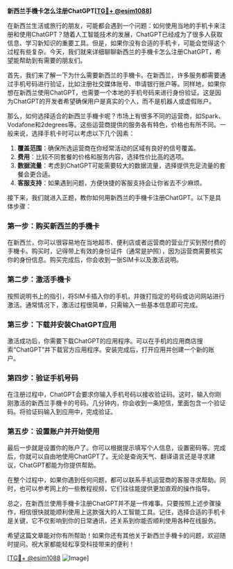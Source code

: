 **新西兰手機卡怎么注册ChatGPT[[TG💪+ @esim1088](https://t.me/s/esim1088)]**

在新西兰生活或旅行的朋友，可能都会遇到一个问题：如何使用当地的手机卡来注册和使用ChatGPT？随着人工智能技术的发展，ChatGPT已经成为了很多人获取信息、学习新知识的重要工具。但是，如果你没有合适的手机卡，可能会觉得这个过程有些复杂。今天，我们就来详细聊聊新西兰的手機卡怎么注册ChatGPT，希望能帮助到有需要的朋友们。

首先，我们来了解一下为什么需要新西兰的手機卡。在新西兰，许多服务都需要通过手机号码进行验证，比如注册社交媒体账号、申请银行账户等。同样地，如果你想在新西兰使用ChatGPT，也需要一个本地的手机号码来进行身份验证。这是因为ChatGPT的开发者希望确保用户是真实的个人，而不是机器人或虚假账户。

那么，如何选择适合的新西兰手機卡呢？市场上有很多不同的运营商，如Spark、Vodafone和2degrees等。这些运营商提供的服务各有特色，价格也有所不同。一般来说，选择手机卡时可以考虑以下几个因素：

1. **覆盖范围**：确保所选运营商在你经常活动的区域有良好的信号覆盖。
2. **费用**：比较不同套餐的价格和服务内容，选择性价比高的选项。
3. **数据流量**：考虑到ChatGPT可能需要较大的数据流量，选择提供充足流量的套餐会更合适。
4. **客服支持**：如果遇到问题，方便快捷的客服支持会让你省去不少麻烦。

接下来，我们就进入正题，教你如何用新西兰的手機卡注册ChatGPT。以下是具体步骤：

### 第一步：购买新西兰的手機卡

在新西兰，你可以很容易地在当地超市、便利店或者运营商的营业厅买到预付费的手機卡。购买时，记得带上有效的身份证件（通常是护照），因为运营商需要核实你的身份信息。购买完成后，你会收到一张SIM卡以及激活说明。

### 第二步：激活手機卡

按照说明书上的指引，将SIM卡插入你的手机，并拨打指定的号码或访问网站进行激活。通常情况下，激活过程很简单，只需输入一些基本信息即可完成。

### 第三步：下载并安装ChatGPT应用

激活成功后，你需要下载ChatGPT的应用程序。可以在手机的应用商店搜索“ChatGPT”并下载官方应用程序。安装完成后，打开应用并创建一个新的账户。

### 第四步：验证手机号码

在注册过程中，ChatGPT会要求你输入手机号码以接收验证码。这时，输入你刚刚激活的新西兰手機卡的号码。几分钟内，你会收到一条短信，里面包含一个验证码。将验证码输入到应用中，完成验证。

### 第五步：设置账户并开始使用

最后一步就是设置你的账户了。你可以根据提示填写个人信息，设置密码等。完成后，你就可以自由地使用ChatGPT了。无论是查询天气、翻译语言还是寻求建议，ChatGPT都能为你提供帮助。

在整个过程中，如果你遇到任何问题，都可以联系手机运营商的客服寻求帮助。同时，也可以参考网上的一些教程视频，它们往往能提供更加直观的操作指导。

总之，在新西兰使用手機卡注册ChatGPT并不是一件难事。只要按照上述步骤操作，相信很快就能顺利使用上这款强大的人工智能工具。记住，选择合适的手机卡是关键，它不仅影响到你的日常通讯，还关系到你能否顺利使用各种在线服务。

希望这篇文章能对你有所帮助！如果你还有其他关于新西兰手機卡的问题，欢迎随时提问。祝大家都能轻松享受科技带来的便利！

[[TG💪+ @esim1088](https://t.me/s/esim1088) ![Image](https://i.postimg.cc/4NQfJmqS/Snipaste-2025-05-13-00-14-12.png)]